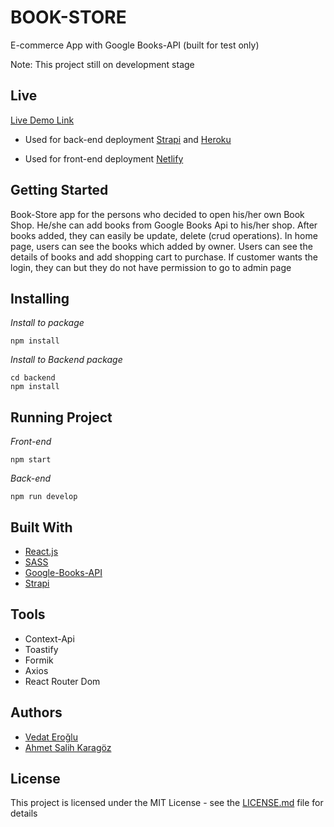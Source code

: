 # BOOK-STORE

E-commerce App with Google Books-API (built for test only) 

Note: This project still on development stage

## Live 

[Live Demo Link](https://book-store-16.netlify.app/)

* Used for back-end deployment [Strapi](https://strapi.io) and [Heroku](https://www.heroku.com) 

* Used for front-end deployment [Netlify](https://app.netlify.com) 



## Getting Started 
Book-Store app for the persons who decided to open his/her own Book Shop. He/she can add books from Google Books Api to his/her shop. After books added, they can easily be update, delete (crud operations). In home page, users can see the books which added by owner. Users can see the details of books and add shopping cart to purchase. If customer wants the login, they can but they do not have permission to go to admin page

## Installing
*Install to package* 

    npm install

*Install to Backend package* 

    cd backend
    npm install

## Running Project
*Front-end* 
    
    npm start

*Back-end*

    npm run develop

## Built With

* [React.js](https://reactjs.org) 
* [SASS](https://sass-lang.com)
* [Google-Books-API](https://developers.google.com/books)
* [Strapi](https://strapi.io)

## Tools

* Context-Api
* Toastify
* Formik
* Axios
* React Router Dom

## Authors

* [Vedat Eroğlu](https://github.com/vkeycode)
* [Ahmet Salih Karagöz](https://github.com/krgzsalih)

## License
This project is licensed under the MIT License - see the [LICENSE.md](./LICENSE.md) file for details
